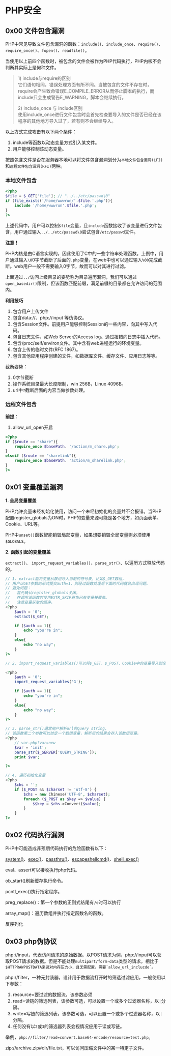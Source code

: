 # PHP安全

## 0x00 文件包含漏洞

PHP中常见导致文件包含漏洞的函数：`include()`、`include_once`、`require()`、`require_once()`、`fopen()`、`readfile()`。

当使用以上前四个函数时，被包含的文件会被作为PHP代码执行，PHP内核不会判断其实际上是何种文件。

> 1\) include与require的区别  
> 它们语句相同，错误处理方面有所不同。当被包含的文件不存在时，require会产生致命错误E\_COMPILE\_ERROR从而停止脚本的执行，而include只会生成警告E\_WARNING，脚本会继续执行。
>
> 2\) include\_once 与 include区别  
> 使用include\_once进行文件包含时会首先检查要导入的文件是否已经在该程序的其他地方导入过了，若有则不会继续导入。

以上方式完成攻击有以下两个条件：

1. include等函数以动态变量方式引入某文件。
2. 用户能够控制该动态变量。

按照包含文件是否在服务器本地可以将文件包含漏洞划分为`本地文件包含漏洞(LFI)`和`远程文件包含漏洞(RFI)`两种。

### 本地文件包含

```php
<?php
$file = $_GET['file']; // "../../etc/passwd\0"
if (file_exists('/home/wwwrun/'.$file.'.php')){
    include '/home/wwwrun'.$file.'.php';
}
?>
```

上述代码中，用户可以控制`$file`变量，且`include`函数接收了该变量进行文件包含，用户通过输入`../../etc/passwd\0`尝试包含`/etc/passwd`文件。

**注意！**

PHP内核是由C语言实现的，因此使用了C中的一些字符串处理函数。上例中，用户通过输入`\0`0字节截断了后面的`.php`变量，在web中也可以通过输入`%00`完成截断。web用户一般不需要输入0字节，故而可以对其进行过滤。

上面通过`../`访问上级目录的姿势称为目录遍历漏洞，我们可以通过`open_basedir()`限制，但该函数匹配前缀，满足前缀的目录都在允许访问的范围内。

**利用技巧**

1. 包含用户上传文件
2. 包含data://、php://input 等伪协议。
3. 包含Session文件。前提用户能够控制Session的一些内容，向其中写入代码。
4. 包含日志文件，如Web Server的Access log。通过报错向日志中插入代码。
5. 包含/proc/self/environ文件。其中含有web进程运行的环境变量。
6. 包含上传的临时文件\(RFC 1867\)。
7. 包含其他应用程序创建的文件，如数据库文件、缓存文件、应用日志等等。

截断姿势：

1. 0字节截断
2. 操作系统目录最大长度限制，win 256B，Linux 4096B。
3. url中`?`截断后面的内容当做参数处理。

### 远程文件包含

**前提**：

1. allow\_url\_open开启

```php
<?php
if ($route == "share"){
    require_once $basePath. '/action/m_share.php';
}
elseif ($route == "sharelink"){
    require_once $basePath. 'action/m_sharelink.php';
}
?>
```

## 0x01 变量覆盖漏洞

**1. 全局变量覆盖**

PHP允许变量未经初始化使用，访问一个未经初始化的变量并不会报错。当PHP配置register\_globals为ON时，PHP的变量来源可能是各个地方，如页面表单、Cookie、URL等。

PHP中`unset()`函数智能销毁局部变量，如果想要销毁全局变量则必须使用`$GLOBALS`。

**2. 函数引起的变量覆盖**

`extract()`、 `import_request_variables()`、`parse_str()`、以遍历方式释放代码的。

```php
// 1. extract能将变量从数组导入当前的符号表，比如$_GET数组，
// 用户以GET参数的形式提交auth=1，则经过函数处理后下面的代码就会出现问题。
// 避免问题：
//   首先确认register_globals关闭，
//   在调用该函数时使用EXTR_SKIP避免已有变量被覆盖。
//   注意变量获取的顺序。
<?php
    $auth = '0';
    extract($_GET);

    if ($auth == 1){
        echo "you're in";
    }
    else{
        echo "no way";
    }
?>

// 2. import_request_variables()可以将$_GET、$_POST、Cookie中的变量导入到全局。

<?php
    $auth = '0';
    import_request_variables('G');

    if ($auth == 1){
        echo "you're in";
    }
    else{
        echo "no way";
    }    
?>

// 3. parse_str()通常用户解析url的query string，
// 该函数第二个参数可以给定一个数组变量，解析后的结果会存入该数组变量。
<?php
    // var.php?var=new
    $var = 'init';
    parse_str($_SERVER['QUERY_STRING']);
    print $var;

?>

// 4. 遍历初始化变量
<?php
    $chs = '';
    if ($_POST && $charset != 'utf-8') {
        $chs = new Chinese('UTF-8', $charset);
        foreach ($_POST as $key => $value) {
            $$key = $chs->Convert($value);
        }
    }
?>
```

## 0x02 代码执行漏洞

PHP中可能造成非预期代码执行的危险函数有以下：

[system\(\)](https://www.php.net/manual/zh/function.system.php)、[exec\(\)](https://www.php.net/manual/zh/function.exec.php)、[passthru\(\)](https://www.php.net/manual/zh/function.passthru.php)、[escapeshellcmd\(\)](https://www.php.net/manual/zh/function.escapeshellcmd.php)、[shell\_exec\(\)](https://www.php.net/manual/zh/function.shell-exec.php)

eval、assert可以接收执行php代码。

ob\_start\(\)刷新缓存执行命令。

pcntl\_exec\(\)执行指定程序。

preg\_replace\(\)：第一个参数的正则式结尾有`/e`时可以执行

array\_map\(\)：遍历数组并执行指定函数名的函数。

反序列化

## 0x03 php伪协议

php://input，代表访问请求的原始数据。以POST请求为例，php://input可以获取POST请求的数据。但是不能处理`multipart/form-data`类型的请求。相比于``$HTTPRAWPOSTDATA来说对内存压力小，且无需配置。需要`allow_url_inclucde`。``

php://filter，一种元封装器，设计用于数据流打开时的筛选过滤应用，一般使用以下参数：

1. resource=要过滤的数据流，该参数必须
2. read=读链的筛选列表，该参数可选，可以设置一个或多个过滤器名称，以`|`分隔。
3. write=写链的筛选列表，该参数可选，可以设置一个或多个过滤器名称，以`|`分隔。
4. 任何没有以`2`或`3`的筛选器列表会视情况应用于读或写链。

举例，`php://filter/read=convert.base64-encode/resource=test.php`。

zip://archive.zip\#dir/file.txt，可以访问压缩文件中的某一特定子文件。

